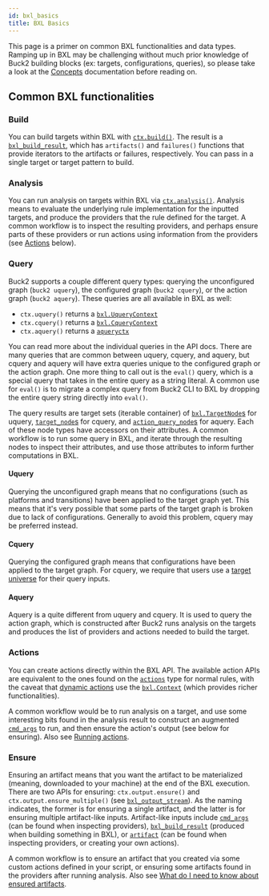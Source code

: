 ```yaml
---
id: bxl_basics
title: BXL Basics
---
```


This page is a primer on common BXL functionalities and data types. Ramping up
in BXL may be challenging without much prior knowledge of Buck2 building blocks
(ex: targets, configurations, queries), so please take a look at the
[Concepts](../concepts/concept_map.md) documentation before reading on.

## Common BXL functionalities

### Build

You can build targets within BXL with
[`ctx.build()`](../../api/bxl/bxl.Context/#bxl_ctxbuild). The result is a
[`bxl_build_result`](../../api/bxl/bxl_build_result), which has `artifacts()`
and `failures()` functions that provide iterators to the artifacts or failures,
respectively. You can pass in a single target or target pattern to build.

### Analysis

You can run analysis on targets within BXL via
[`ctx.analysis()`](../../api/bxl/bxl.Context/#bxl_ctxanalysis). Analysis means
to evaluate the underlying rule implementation for the inputted targets, and
produce the providers that the rule defined for the target. A common workflow is
to inspect the resulting providers, and perhaps ensure parts of these providers
or run actions using information from the providers (see [Actions](#actions)
below).

### Query

Buck2 supports a couple different query types: querying the unconfigured graph
(`buck2 uquery`), the configured graph (`buck2 cquery`), or the action graph
(`buck2 aquery`). These queries are all available in BXL as well:

- `ctx.uquery()` returns a
  [`bxl.UqueryContext`](../../api/bxl/bxl.UqueryContext)
- `ctx.cquery()` returns a
  [`bxl.CqueryContext`](../../api/bxl/bxl.CqueryContext)
- `ctx.aquery()` returns a [`aqueryctx`](../../api/bxl/aqueryctx)

You can read more about the individual queries in the API docs. There are many
queries that are common between uquery, cquery, and aquery, but cquery and
aquery will have extra queries unique to the configured graph or the action
graph. One more thing to call out is the `eval()` query, which is a special
query that takes in the entire query as a string literal. A common use for
`eval()` is to migrate a complex query from Buck2 CLI to BXL by dropping the
entire query string directly into `eval()`.

The query results are target sets (iterable container) of
[`bxl.TargetNode`s](../../api/bxl/bxl.TargetNode) for uquery,
[`target_node`s](../../api/bxl/target_node) for cquery, and
[`action_query_node`s](../../api/bxl/action_query_node) for aquery. Each of
these node types have accessors on their attributes. A common workflow is to run
some query in BXL, and iterate through the resulting nodes to inspect their
attributes, and use those attributes to inform further computations in BXL.

#### Uquery

Querying the unconfigured graph means that no configurations (such as platforms
and transitions) have been applied to the target graph yet. This means that it's
very possible that some parts of the target graph is broken due to lack of
configurations. Generally to avoid this problem, cquery may be preferred
instead.

#### Cquery

Querying the configured graph means that configurations have been applied to the
target graph. For cquery, we require that users use a
[target universe](../developers/bxl_target_universe.md) for their query inputs.

#### Aquery

Aquery is a quite different from uquery and cquery. It is used to query the
action graph, which is constructed after Buck2 runs analysis on the targets and
produces the list of providers and actions needed to build the target.

### Actions

You can create actions directly within the BXL API. The available action APIs
are equivalent to the ones found on the [`actions`](../../api/bxl/actions) type
for normal rules, with the caveat that
[dynamic actions](./bxl_dynamic_output.md) use the
[`bxl.Context`](../../api/bxl/bxl.Context) (which provides richer
functionalities).

A common workflow would be to run analysis on a target, and use some interesting
bits found in the analysis result to construct an augmented
[`cmd_args`](../../api/bxl/cmd_args) to run, and then ensure the action's output
(see below for ensuring). Also see
[Running actions](./bxl_common_how_tos.md#running-actions).

### Ensure

Ensuring an artifact means that you want the artifact to be materialized
(meaning, downloaded to your machine) at the end of the BXL execution. There are
two APIs for ensuring: `ctx.output.ensure()` and `ctx.output.ensure_multiple()`
(see [`bxl_output_stream`](../../api/bxl/bxl_output_stream)). As the naming
indicates, the former is for ensuring a single artifact, and the latter is for
ensuring multiple artifact-like inputs. Artifact-like inputs include
[`cmd_args`](../../api/bxl/cmd_args) (can be found when inspecting providers),
[`bxl_build_result`](../../api/bxl/bxl_build_result) (produced when building
something in BXL), or [`artifact`](../../api/bxl/artifact) (can be found when
inspecting providers, or creating your own actions).

A common workflow is to ensure an artifact that you created via some custom
actions defined in your script, or ensuring some artifacts found in the
providers after running analysis. Also see
[What do I need to know about ensured artifacts](./bxl_faq.md#what-do-i-need-to-know-about-ensured-artifacts).
